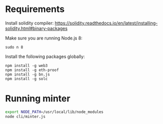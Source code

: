 # Requirements
Install solidity compiler:
https://solidity.readthedocs.io/en/latest/installing-solidity.html#binary-packages


Make sure you are running Node.js 8:
```
sudo n 8
```

Install the following packages globally:
```
npm install -g web3
npm install -g eth-proof
npm install -g bn.js
npm install -g solc
```

# Running minter
```bash
export NODE_PATH=/usr/local/lib/node_modules
node cli/minter.js
```